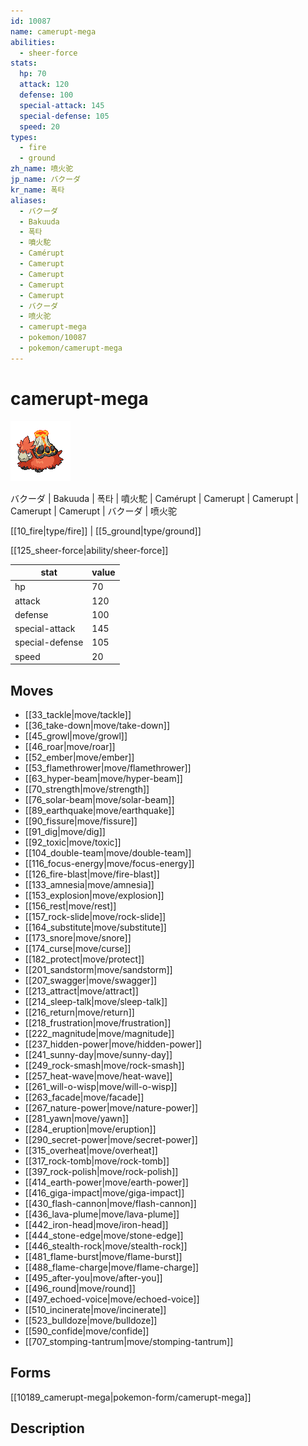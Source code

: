 ```yaml
---
id: 10087
name: camerupt-mega
abilities:
  - sheer-force
stats:
  hp: 70
  attack: 120
  defense: 100
  special-attack: 145
  special-defense: 105
  speed: 20
types:
  - fire
  - ground
zh_name: 喷火驼
jp_name: バクーダ
kr_name: 폭타
aliases:
  - バクーダ
  - Bakuuda
  - 폭타
  - 噴火駝
  - Camérupt
  - Camerupt
  - Camerupt
  - Camerupt
  - Camerupt
  - バクーダ
  - 喷火驼
  - camerupt-mega
  - pokemon/10087
  - pokemon/camerupt-mega
---
```

# camerupt-mega

![](https://raw.githubusercontent.com/PokeAPI/sprites/master/sprites/pokemon/10087.png)

バクーダ | Bakuuda | 폭타 | 噴火駝 | Camérupt | Camerupt | Camerupt | Camerupt | Camerupt | バクーダ | 喷火驼

[[10_fire|type/fire]] | [[5_ground|type/ground]]

[[125_sheer-force|ability/sheer-force]]

|stat|value|
|---|---|
|hp|70|
|attack|120|
|defense|100|
|special-attack|145|
|special-defense|105|
|speed|20|


## Moves

- [[33_tackle|move/tackle]]
- [[36_take-down|move/take-down]]
- [[45_growl|move/growl]]
- [[46_roar|move/roar]]
- [[52_ember|move/ember]]
- [[53_flamethrower|move/flamethrower]]
- [[63_hyper-beam|move/hyper-beam]]
- [[70_strength|move/strength]]
- [[76_solar-beam|move/solar-beam]]
- [[89_earthquake|move/earthquake]]
- [[90_fissure|move/fissure]]
- [[91_dig|move/dig]]
- [[92_toxic|move/toxic]]
- [[104_double-team|move/double-team]]
- [[116_focus-energy|move/focus-energy]]
- [[126_fire-blast|move/fire-blast]]
- [[133_amnesia|move/amnesia]]
- [[153_explosion|move/explosion]]
- [[156_rest|move/rest]]
- [[157_rock-slide|move/rock-slide]]
- [[164_substitute|move/substitute]]
- [[173_snore|move/snore]]
- [[174_curse|move/curse]]
- [[182_protect|move/protect]]
- [[201_sandstorm|move/sandstorm]]
- [[207_swagger|move/swagger]]
- [[213_attract|move/attract]]
- [[214_sleep-talk|move/sleep-talk]]
- [[216_return|move/return]]
- [[218_frustration|move/frustration]]
- [[222_magnitude|move/magnitude]]
- [[237_hidden-power|move/hidden-power]]
- [[241_sunny-day|move/sunny-day]]
- [[249_rock-smash|move/rock-smash]]
- [[257_heat-wave|move/heat-wave]]
- [[261_will-o-wisp|move/will-o-wisp]]
- [[263_facade|move/facade]]
- [[267_nature-power|move/nature-power]]
- [[281_yawn|move/yawn]]
- [[284_eruption|move/eruption]]
- [[290_secret-power|move/secret-power]]
- [[315_overheat|move/overheat]]
- [[317_rock-tomb|move/rock-tomb]]
- [[397_rock-polish|move/rock-polish]]
- [[414_earth-power|move/earth-power]]
- [[416_giga-impact|move/giga-impact]]
- [[430_flash-cannon|move/flash-cannon]]
- [[436_lava-plume|move/lava-plume]]
- [[442_iron-head|move/iron-head]]
- [[444_stone-edge|move/stone-edge]]
- [[446_stealth-rock|move/stealth-rock]]
- [[481_flame-burst|move/flame-burst]]
- [[488_flame-charge|move/flame-charge]]
- [[495_after-you|move/after-you]]
- [[496_round|move/round]]
- [[497_echoed-voice|move/echoed-voice]]
- [[510_incinerate|move/incinerate]]
- [[523_bulldoze|move/bulldoze]]
- [[590_confide|move/confide]]
- [[707_stomping-tantrum|move/stomping-tantrum]]

## Forms



[[10189_camerupt-mega|pokemon-form/camerupt-mega]]

## Description



